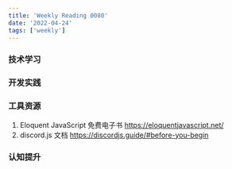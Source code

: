 ```yaml
---
title: 'Weekly Reading 0080'
date: '2022-04-24'
tags: ['weekly']
---
```


### 技术学习

### 开发实践

### 工具资源

1. Eloquent JavaScript 免费电子书 https://eloquentjavascript.net/
2. discord.js 文档 https://discordjs.guide/#before-you-begin

### 认知提升
